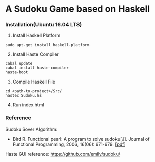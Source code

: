 # A Sudoku Game based on Haskell
### Installation(Ubuntu 16.04 LTS)
1. Install Haskell Platform
```
sudo apt-get install haskell-platform
```
2. Install Haste Compiler
```
cabal update
cabal install haste-compiler
haste-boot
```
3. Compile Haskell File
```
cd <path-to-project>/Src/
hastec Sudoku.hs
```
4. Run index.html

### Reference
Sudoku Sover Algorithm:
* Bird R. Functional pearl: A program to solve sudoku[J]. Journal of Functional Programming, 2006, 16(06): 671-679. [[pdf](dl.acm.org/citation.cfm?id=1180089)]

Haste GUI reference:
https://github.com/emilv/sudoku/
